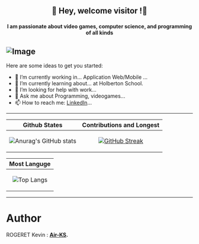 ## <p align="center">👋 Hey, welcome visitor !👋 </p>
#### <p align="center"> I am passionate about video games, computer science, and programming of all kinds </p>

![Image](https://media.licdn.com/dms/image/D4E16AQF189dD1u__ZA/profile-displaybackgroundimage-shrink_350_1400/0/1699210951927?e=1718841600&v=beta&t=bK9eIe8KKy8qtYncwNxoZs62cH0DJf6NRDOAoL8znns)
--------------------------------------
<!--
**Air-KS/Air-KS** is a ✨ _special_ ✨ repository because its `README.md` (this file) appears on your GitHub profile.
-->

Here are some ideas to get you started:

- 🔭 I’m currently working in... Application Web/Mobile ...
- 🌱 I’m currently learning about... at Holberton School.
- 🤔 I’m looking for help with work...
- 💬 Ask me about Programming, videogames...
- 📫 How to reach me: [LinkedIn](https://www.linkedin.com/in/kevinrogeret/)...
--------------------------------------

|Github States|Contributions and Longest|
|--|--|
|<p align="center">![Anurag's GitHub stats](https://github-readme-stats.vercel.app/api?username=Air-KS&theme=prussian&show_icons=true)</p>|<p align="center">[![GitHub Streak](https://streak-stats.demolab.com?user=Air-KS&theme=tokyonight&border_radius=25&exclude_days=Sun%2CSat&card_width=496)](https://git.io/streak-stats)</p>|

| Most Languge |
|--------------|
|<p align="center">![Top Langs](https://github-readme-stats.vercel.app/api/top-langs/?username=Air-KS&layout=compact)</p>|
----------------------------------------------------------

# Author
ROGERET Kevin : **[Air-KS](https://github.com/Air-KS).** <br>
